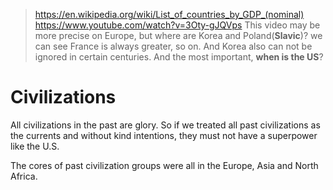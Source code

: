 > https://en.wikipedia.org/wiki/List_of_countries_by_GDP_(nominal)
> https://www.youtube.com/watch?v=3Oty-gJQVps
> This video may be more precise on Europe, but where are Korea and Poland(**Slavic**)? we can see France is always greater, so on. And Korea also can not be ignored in certain centuries. And the most important, **when is the US**?


# Civilizations

All civilizations in the past are glory. So if we treated all past civilizations as the currents and without kind intentions, they must not have a superpower like the U.S.

The cores of past civilization groups were all in the Europe, Asia and North Africa.